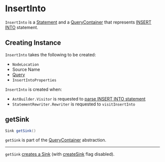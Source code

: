 # InsertInto

`InsertInto` is a [Statement](Statement.md) and a [QueryContainer](QueryContainer.md) that represents [INSERT INTO](AstBuilder.Visitor.md#visitInsertInto) statement.

## Creating Instance

`InsertInto` takes the following to be created:

* <span id="location"> `NodeLocation`
* <span id="target"> Source Name
* <span id="query"> [Query](Query.md)
* <span id="properties"> `InsertIntoProperties`

`InsertInto` is created when:

* `AstBuilder.Visitor` is requested to [parse INSERT INTO statement](AstBuilder.Visitor.md#visitInsertInto)
* `StatementRewriter.Rewriter` is requested to `visitInsertInto`

## <span id="getSink"> getSink

```java
Sink getSink()
```

`getSink` is part of the [QueryContainer](QueryContainer.md#getSink) abstraction.

---

`getSink` [creates a Sink](Sink.md#of) (with [createSink](Sink.md#createSink) flag disabled).
